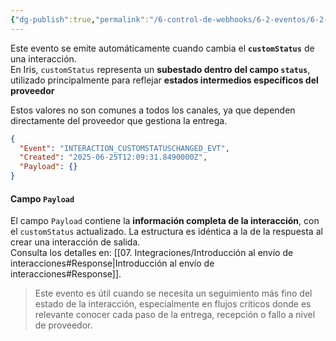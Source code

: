 ```yaml
---
{"dg-publish":true,"permalink":"/6-control-de-webhooks/6-2-eventos/6-2-3-interaction-customstatuschanged-evt/"}
---
```


Este evento se emite automáticamente cuando cambia el **`customStatus`** de una interacción.  
En Iris, `customStatus` representa un **subestado dentro del campo `status`**, utilizado principalmente para reflejar **estados intermedios específicos del proveedor**

Estos valores no son comunes a todos los canales, ya que dependen directamente del proveedor que gestiona la entrega.


```json
{
  "Event": "INTERACTION_CUSTOMSTATUSCHANGED_EVT",
  "Created": "2025-06-25T12:09:31.8490000Z",
  "Payload": {}
}
```

#### Campo `Payload`

El campo `Payload` contiene la **información completa de la interacción**, con el `customStatus` actualizado. La estructura es idéntica a la de la respuesta al crear una interacción de salida.  
Consulta los detalles en:  [[07. Integraciones/Introducción al envío de interacciones#Response\|Introducción al envío de interacciones#Response]].

> Este evento es útil cuando se necesita un seguimiento más fino del estado de la interacción, especialmente en flujos críticos donde es relevante conocer cada paso de la entrega, recepción o fallo a nivel de proveedor.

